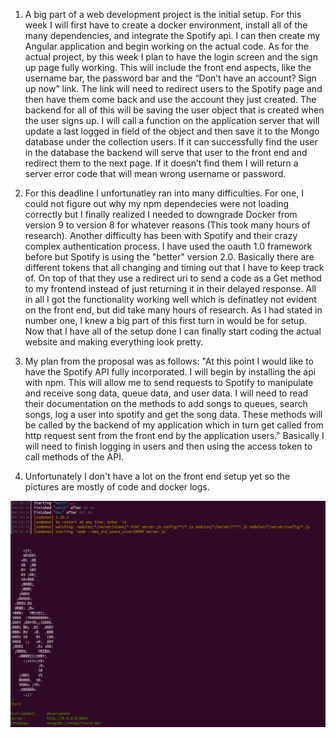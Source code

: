 1. A big part of a web development project is the initial setup. For this week I will first have to create a docker environment, install all of the many dependencies, and integrate the Spotify api. I can then create my Angular application and begin working on the actual code. As for the actual project, by this week I plan to have the login screen and the sign up page fully working. This will include the front end aspects, like the username bar, the password bar and the “Don’t have an account? Sign up now” link. The link will need to redirect users to the Spotify page and then have them come back and use the account they just created. The backend for all of this will be saving the user object that is created when the user signs up. I will call a function on the application server that will update a last logged in field of the object and then save it to the Mongo database under the collection users. If it can successfully find the user in the database the backend will serve that user to the front end and redirect them to the next page. If it doesn’t find them I will return a server error code that will mean wrong username or password.

2. For this deadline I unfortunatley ran into many difficulties. For one, I could not figure out why my npm dependecies were not loading correctly but I finally realized I needed to downgrade Docker from version 9 to version 8 for whatever reasons (This took many hours of research). Another difficulty has been with Spotify and their crazy complex authentication process. I have used the oauth 1.0 framework before but Spotify is using the "better" version 2.0. Basically there are different tokens that all changing and timing out that I have to keep track of. On top of that they use a redirect uri to send a code as a Get method to my frontend instead of just returning it in their delayed response. All in all I got the functionality working well which is definatley not evident on the front end, but did take many hours of research. As I had stated in number one, I knew a big part of this first turn in would be for setup. Now that I have all of the setup done I can finally start coding the actual website and making everything look pretty. 

3. My plan from the proposal was as follows: "At this point I would like to have the Spotify API fully incorporated. I will begin by installing the api with npm. This will allow me to send requests to Spotify to manipulate and receive song data, queue data, and user data. I will need to read their documentation on the methods to add songs to queues, search songs, log a user into spotify and get the song data. These methods will be called by the backend of my application which in turn get called from http request sent from the front end by the application users." Basically I will need to finish logging in users and then using the access token to call methods of the API. 

4. Unfortunately I don't have a lot on the front end setup yet so the pictures are mostly of code and docker logs.

![alt text](https://github.com/mmassey477/chord.io/blob/master/checkpoints/app.png)
